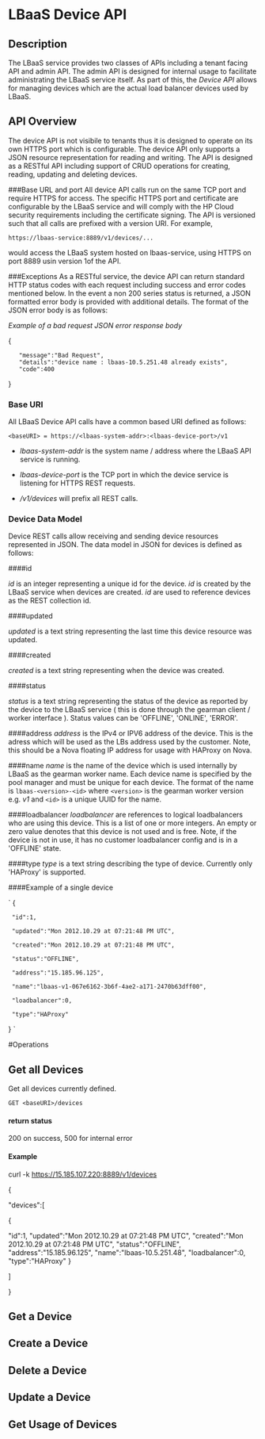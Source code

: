 # LBaaS Device API

## Description
The LBaaS service provides two classes of APIs including a tenant facing API and admin API. The admin API is designed for internal usage to facilitate administrating the LBaaS service itself. As part of this, the *Device API* allows for managing devices which are the actual load balancer devices used by LBaaS. 

## API Overview
The device API is not visibile to tenants thus it is designed to operate on its own HTTPS port which is configurable. The device API only supports a JSON resource representation for reading and writing. The API is designed as a RESTful API including support of CRUD operations for creating, reading, updating and deleting devices.

###Base URL and port
All device API calls run on the same TCP port and require HTTPS for access. The specific HTTPS port and certificate are configurable by the LBaaS service and will comply with the HP Cloud security requirements including the certificate signing. The API is versioned such that all calls are prefixed with a version URI. For example,

`https://lbaas-service:8889/v1/devices/...`

would access the LBaaS system hosted on lbaas-service, using HTTPS on port 8889 usin version 1of the API.

###Exceptions
As a RESTful service, the device API can return standard HTTP status codes with each request including success and error codes mentioned below. In the event a non 200 series status is returned, a JSON formatted error body is provided with additional details. The format of the JSON error body is as follows:

*Example of a bad request JSON error response body*

{

       "message":"Bad Request",
       "details":"device name : lbaas-10.5.251.48 already exists",
       "code":400
}



### Base URI
All LBaaS Device API calls have a common based URI defined as follows:

`
<baseURI> = https://<lbaas-system-addr>:<lbaas-device-port>/v1
`

*  *lbaas-system-addr* is the system name / address where the LBaaS API service is running.

* *lbaas-device-port* is the TCP port in which the device service is listening for HTTPS REST requests.

* */v1/devices* will prefix all REST calls.

### Device Data Model
Device REST calls allow receiving and sending device resources represented in JSON. The data model in JSON for devices is defined as follows:

####id

*id* is an integer representing a unique id for the device. *id* is created by the LBaaS service when devices are created. *id* are used to reference devices as the REST collection id.

####updated

*updated* is a text string representing the last time this device resource was updated.

####created

*created* is a text string representing when the device was created.

####status

*status* is a text string representing the status of the device as reported by the device to the LBaaS service ( this is done through the gearman client / worker interface ). Status values can be 'OFFLINE', 'ONLINE', 'ERROR'.

####address
*address* is the IPv4 or IPV6 address of the device. This is the adress which will be used as the LBs address used by the customer. Note, this should be a Nova floating IP address for usage with HAProxy on Nova.

####name
*name* is the name of the device which is used internally by LBaaS as the gearman worker name. Each device name is specified by the pool manager and must be unique for each device. The format of the name is 
`lbaas-<version>-<id>` where `<version>` is the gearman worker version e.g. *v1* and `<id>` is a unique UUID for the name.

####loadbalancer
*loadbalancer* are references to logical loadbalancers who are using this device. This is a list of one or more integers. An empty or zero value denotes that this device is not used and is free. Note, if the device is not in use, it has no customer loadbalancer config and is in a 'OFFLINE' state.

####type
*type* is a text string describing the type of device. Currently only 'HAProxy' is supported.




####Example of a single device 

`
{

     "id":1,

     "updated":"Mon 2012.10.29 at 07:21:48 PM UTC",

     "created":"Mon 2012.10.29 at 07:21:48 PM UTC",

     "status":"OFFLINE",

     "address":"15.185.96.125",

     "name":"lbaas-v1-067e6162-3b6f-4ae2-a171-2470b63dff00",

     "loadbalancer":0,

     "type":"HAProxy"

}
`

#Operations

## Get all Devices
Get all devices currently defined.

`GET <baseURI>/devices`

#### return status
200 on success, 500 for internal error

#### Example

curl -k https://15.185.107.220:8889/v1/devices


{

"devices":[

{

  "id":1,
  "updated":"Mon 2012.10.29 at 07:21:48 PM UTC",
  "created":"Mon 2012.10.29 at 07:21:48 PM UTC",
  "status":"OFFLINE",
  "address":"15.185.96.125",
  "name":"lbaas-10.5.251.48",
  "loadbalancer":0,
  "type":"HAProxy"
}

]

}

## Get a Device

## Create a Device

## Delete a Device

## Update a Device

## Get Usage of Devices












